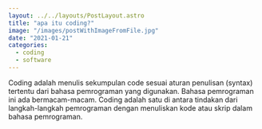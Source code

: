 ```yaml
---
layout: ../../layouts/PostLayout.astro
title: "apa itu coding?"
image: "/images/postWithImageFromFile.jpg"
date: "2021-01-21"
categories:
  - coding
  - software 
---
```


Coding adalah menulis sekumpulan code sesuai aturan penulisan (syntax) tertentu dari bahasa pemrograman yang digunakan. Bahasa pemrograman ini ada bermacam-macam. Coding adalah satu di antara tindakan dari langkah-langkah pemrograman dengan menuliskan kode atau skrip dalam bahasa pemrograman.